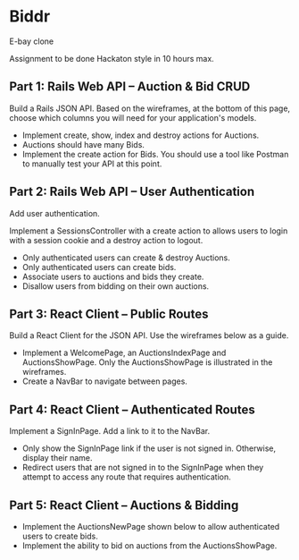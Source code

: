 # Biddr

E-bay clone

Assignment to be done Hackaton style in 10 hours max.

## Part 1: Rails Web API – Auction & Bid CRUD

Build a Rails JSON API. Based on the wireframes, at the bottom of this page, choose which columns you will need for your application's models.

* Implement create, show, index and destroy actions for Auctions.
* Auctions should have many Bids.
* Implement the create action for Bids.
You should use a tool like Postman to manually test your API at this point.

## Part 2: Rails Web API – User Authentication

Add user authentication.

Implement a SessionsController with a create action to allows users to login with a session cookie and a destroy action to logout.
* Only authenticated users can create & destroy Auctions.
* Only authenticated users can create bids.
* Associate users to auctions and bids they create.
* Disallow users from bidding on their own auctions.
## Part 3: React Client – Public Routes

Build a React Client for the JSON API. Use the wireframes below as a guide.

* Implement a WelcomePage, an AuctionsIndexPage and AuctionsShowPage. Only the AuctionsShowPage is illustrated in the wireframes.
* Create a NavBar to navigate between pages.
## Part 4: React Client – Authenticated Routes

Implement a SignInPage. Add a link to it to the NavBar.
* Only show the SignInPage link if the user is not signed in. Otherwise, display their name.
* Redirect users that are not signed in to the SignInPage when they attempt to access any route that requires authentication.
## Part 5: React Client – Auctions & Bidding

* Implement the AuctionsNewPage shown below to allow authenticated users to create bids.
* Implement the ability to bid on auctions from the AuctionsShowPage.
